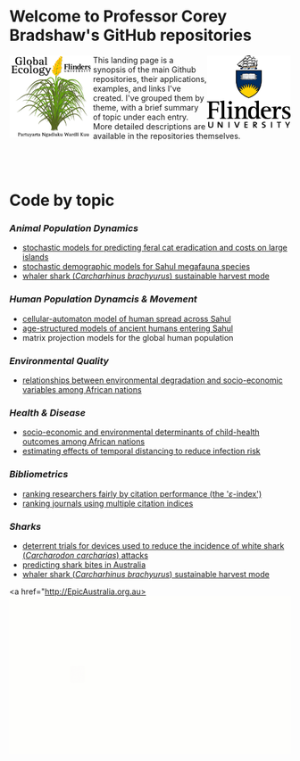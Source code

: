 # Welcome to Professor Corey Bradshaw's GitHub repositories

<img src="GEL Logo Kaurna.png" alt="Global Ecology Laboratory" width="150" align="left" />
<img src="F_V_CMYK.png" alt="Flinders University" width="150" align="right" />
This landing page is a synopsis of the main Github repositories, their applications, examples, and links I've created. I've grouped them by theme, with a brief summary of topic under each entry. More detailed descriptions are available in the repositories themselves.

<br>
<br>
<br>
<br>

# Code by topic

### _Animal Population Dynamics_
- [stochastic models for predicting feral cat eradication and costs on large islands](https://github.com/cjabradshaw/FeralCatEradication)
- [stochastic demographic models for Sahul megafauna species](https://github.com/cjabradshaw/MegafaunaSusceptibility)
- [whaler shark (_Carcharhinus brachyurus_) sustainable harvest mode](https://github.com/cjabradshaw/WhalerSharkModel)

### _Human Population Dynamcis & Movement_
- [cellular-automaton model of human spread across Sahul](https://github.com/cjabradshaw/SahulHumanSpread)
- [age-structured models of ancient humans entering Sahul](https://github.com/cjabradshaw/SahulHuman)
- matrix projection models for the global human population

### _Environmental Quality_
- [relationships between environmental degradation and socio-economic variables among African nations](https://github.com/cjabradshaw/EnvironRankAfrica)

### _Health & Disease_
- [socio-economic and environmental determinants of child-health outcomes among African nations](https://github.com/cjabradshaw/AfricaChildHealth)
- [estimating effects of temporal distancing to reduce infection risk](https://github.com/cjabradshaw/COVID19distancing)

### _Bibliometrics_
- [ranking researchers fairly by citation performance (the '_ε_-index')](https://github.com/cjabradshaw?tab=repositories)
- [ranking journals using multiple citation indices](https://github.com/cjabradshaw/JournalRanks)

### _Sharks_
- [deterrent trials for devices used to reduce the incidence of white shark (_Carcharodon carcharias_) attacks](https://github.com/cjabradshaw/whitesharkdeterrents)
- [predicting shark bites in Australia](https://github.com/cjabradshaw/sharkbite)
- [whaler shark (_Carcharhinus brachyurus_) sustainable harvest mode](https://github.com/cjabradshaw/WhalerSharkModel)


<a href="http://EpicAustralia.org.au><img src="animatedCABAH logo.gif" alt="ARC Centre of Excellence for Australian Biodiversity and Heritage" align="center" /></a>

